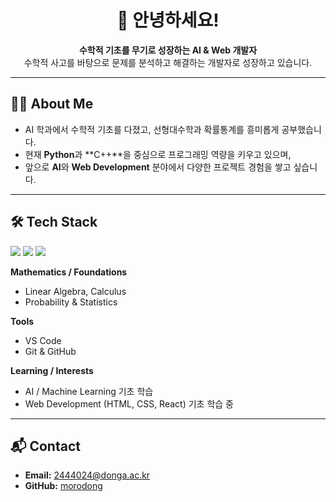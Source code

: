 <h1 align="center">👋 안녕하세요!</h1>

<p align="center">
  <b>수학적 기초를 무기로 성장하는 AI & Web 개발자</b><br>
  수학적 사고를 바탕으로 문제를 분석하고 해결하는 개발자로 성장하고 있습니다.
</p>

---

## 🧑‍💻 About Me
- AI 학과에서 수학적 기초를 다졌고, 선형대수학과 확률통계를 흥미롭게 공부했습니다.  
- 현재 **Python**과 **C++**을 중심으로 프로그래밍 역량을 키우고 있으며,  
- 앞으로 **AI**와 **Web Development** 분야에서 다양한 프로젝트 경험을 쌓고 싶습니다.

---

## 🛠 Tech Stack
<p align="left">
  <img src="https://img.shields.io/badge/Python-3776AB?style=for-the-badge&logo=python&logoColor=white" />
  <img src="https://img.shields.io/badge/C++-00599C?style=for-the-badge&logo=cplusplus&logoColor=white" />
  <img src="https://img.shields.io/badge/JavaScript-F7DF1E?style=for-the-badge&logo=javascript&logoColor=black" />
</p>

**Mathematics / Foundations**
- Linear Algebra, Calculus  
- Probability & Statistics  

**Tools**
- VS Code  
- Git & GitHub  

**Learning / Interests**
- AI / Machine Learning 기초 학습  
- Web Development (HTML, CSS, React) 기초 학습 중  

---

## 📬 Contact
- **Email:** 2444024@donga.ac.kr  
- **GitHub:** [morodong](https://github.com/morodong)
